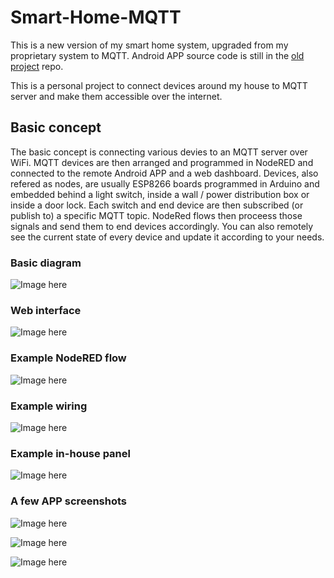 # Smart-Home-MQTT

This is a new version of my smart home system, upgraded from my proprietary system to MQTT.
Android APP source code is still in the [old project](https://github.com/wqwdpxd/Smart-Home) repo.

This is a personal project to connect devices around my house to MQTT server and make them accessible over the internet. 

## Basic concept
The basic concept is connecting various devies to an MQTT server over WiFi. MQTT devices are then arranged and programmed in NodeRED and connected to the remote Android APP and a web dashboard. Devices, also refered as nodes, are usually ESP8266 boards programmed in Arduino and embedded behind a light switch, inside a wall / power distribution box or inside a door lock. Each switch and end device are then subscribed (or publish to) a specific MQTT topic. NodeRed flows then proceess those signals and send them to end devices accordingly. You can also remotely see the current state of every device and update it according to your needs. 

### Basic diagram

![Image here](/docs/images/diagram-concept.jpg)





### Web interface

![Image here](/docs/images/nodered-dashboard.jpg)





### Example NodeRED flow

![Image here](/docs/images/nodered-flow.jpg)






### Example wiring

![Image here](/docs/images/electronics-1.jpg)





### Example in-house panel

![Image here](/docs/images/panel-1.jpeg)




### A few APP screenshots

![Image here](/docs/images/app-4.png)



![Image here](/docs/images/app-5.png)



![Image here](/docs/images/app-1.png)




